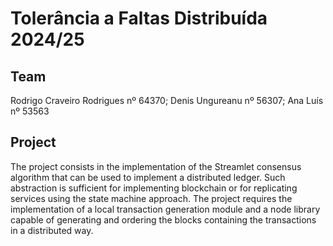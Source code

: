 # Tolerância a Faltas Distribuída 2024/25

## Team

Rodrigo Craveiro Rodrigues nº 64370;
Denis Ungureanu nº 56307;
Ana Luís nº 53563

## Project

The project consists in the implementation of the Streamlet consensus algorithm that can be used to
implement a distributed ledger. Such abstraction is sufficient for implementing blockchain or for replicating
services using the state machine approach.
The project requires the implementation of a local transaction generation module and a node library capable
of generating and ordering the blocks containing the transactions in a distributed way.

